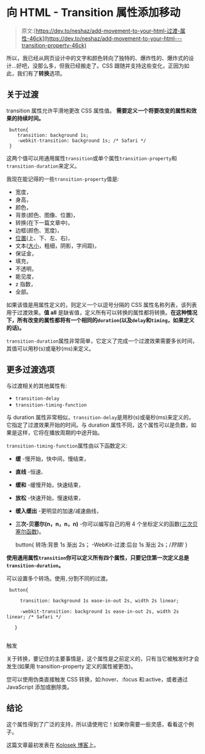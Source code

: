# 向 HTML - Transition 属性添加移动

> 原文:[https://dev.to/neshaz/add-movement-to-your-html-过渡-属性-46ck](https://dev.to/neshaz/add-movement-to-your-html---transition-property-46ck)

所以，我已经从网页设计中的文字和颜色转向了独特的、爆炸性的、爆炸式的设计...好吧，没那么多，但我已经搬走了。CSS 跟随并支持这些变化，正因为如此，我们有了**转换**选项。

## 关于过渡

transition 属性允许平滑地更改 CSS 属性值。
**需要定义一个将要改变的属性和效果的持续时间。**

```
 button{
    transition: background 1s;
    -webkit-transition: background 1s; /* Safari */
 } 
```

这两个值可以用通用属性`transition`或单个属性`transition-property`和`transition-duration`来定义。

我现在能记得的一些`transition-property`值是:

*   宽度，
*   身高，
*   颜色，
*   背景(颜色、图像、位置)，
*   转换(在下一篇文章中)，
*   边框(颜色、宽度)，
*   [位置](https://kolosek.com/css-position-relative-vs-position-absolute/)(上、下、左、右)，
*   文本([大小](https://kolosek.com/css-relative-font-size/)，粗细，阴影，字间距)，
*   保证金，
*   填充，
*   不透明，
*   能见度，
*   z 指数，
*   全部。

如果该值是用属性定义的，则定义一个以逗号分隔的 CSS 属性名称列表，该列表用于过渡效果。**值 all** 是缺省值，定义所有可以转换的属性都将转换。**在这种情况下，所有改变的属性都将有一个相同的`duration`(以及`delay`和`timing`，如果定义的话)。**

`transition-duration`属性非常简单，它定义了完成一个过渡效果需要多长时间，其值可以用秒(s)或毫秒(ms)来定义。

## 更多过渡选项

与过渡相关的其他属性有:

*   `transition-delay`
*   `transition-timing-function`

与 duration 属性非常相似，`transition-delay`是用秒(s)或毫秒(ms)来定义的，它指定了过渡效果开始的时间。与 duration 属性不同，这个属性可以是负数，如果是这样，它将在播放周期的中途开始。

`transition-timing-function`属性由以下函数定义:

*   **缓** -慢开始，快中间，慢结束，
*   **直线** -恒速、
*   **缓和** -缓慢开始，快速结束，
*   **放松** -快速开始，慢速结束，
*   **缓入缓出** -更明显的加速/减速曲线，
*   **三次-贝塞尔(n，n，n，n)** -你可以编写自己的用 4 个坐标定义的函数([三次贝塞尔函数](http://cubic-bezier.com/))。

    button{
    转场:背景 1s 渐出 2s；
    -WebKit-过渡:后台 1s 渐出 2s；/*狩猎*/
    }

**使用通用属性`transition`你可以定义所有四个属性，只要记住第一次定义总是`transition-duration`。**

可以设置多个转场。使用`,`分割不同的过渡。

```
 button{

     transition: background 1s ease-in-out 2s, width 2s linear;

     -webkit-transition: background 1s ease-in-out 2s, width 2s linear; /* Safari */

   } 
```

## 
  
触发

关于转换，要记住的主要事情是，这个属性是之前定义的，只有当它被触发时才会发生(如果用 transition-property 定义的属性被更改)。

您可以使用伪类直接触发 CSS 转换，如:hover、:focus 和:active，或者通过 JavaScript 添加或删除类。

## 结论

这个属性得到了广泛的支持，所以请使用它！如果你需要一些灵感，看看这个例子。

这篇文章最初发表在 [Kolosek 博客](https://kolosek.com/css-transition/)上。